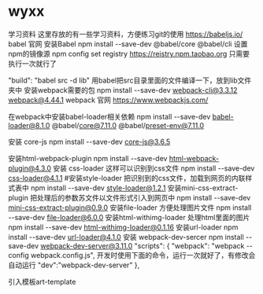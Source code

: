 # wyxx
学习资料
这里存放的有一些学习资料，方便练习git的使用
https://babeljs.io/  babel 官网
安装Babel npm install --save-dev @babel/core @babel/cli
设置 npm的镜像源  npm config set registry https://reistry.npm.taobao.org
只需要执行一次就行了

 "build": "babel src -d lib"
 用babel把src目录里面的文件编译一下，放到lib文件夹中
安装webpack需要的包
 npm install --save-dev webpack-cli@3.3.12  webpack@4.44.1
 webpack 官网 https://www.webpackjs.com/

 在webpack中安装babel-loader相关依赖
 npm install --save-dev babel-loader@8.1.0 @babel/core@7.11.0 @babel/preset-env@7.11.0

 安装 core-js
 npm install --save-dev core-js@3.6.5

 安装html-webpack-plugin
 npm install --save-dev html-webpack-plugin@4.3.0
安装 css-loader  这样可以识别到css文件
npm install --save-dev css-loader@4.1.1
#安装style-loader   把识别到的css文件，加载到网页的内联样式表中
npm install --save-dev style-loader@1.2.1
安装mini-css-extract-plugin  把处理后的参数苏文件以文件形式引入到网页中
npm install --save-dev mini-css-extract-plugin@0.9.0
安装file-loader  方便处理图片文件
npm install --save-dev  file-loader@6.0.0
安装html-withimg-loader  处理html里面的图片
npm install --save-dev html-withimg-loader@0.1.16
安装url-loader
npm install --save-dev url-loader@4.1.0
安装 webpack-dev-sercer
npm install --save-dev webpack-dev-server@3.11.0
    "scripts": {
       "webpack": "webpack --config webpack.config.js",
       开发时使用下面的命令，运行一次就好了，有修改会自动运行
       "dev":"webpack-dev-server"
     },

引入模板art-template
<script src='https://unpkg.com/art-template@4.13.2/lib/template-web.js'>